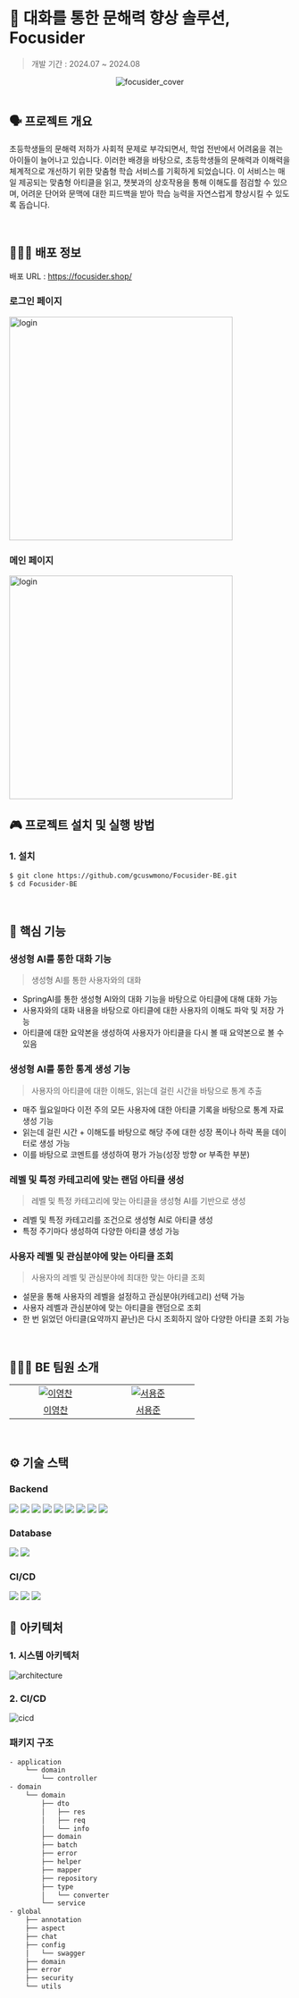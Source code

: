 # 💬 대화를 통한 문해력 향상 솔루션, Focusider

> 개발 기간 : 2024.07 ~ 2024.08
>
<div align="center">
  <img src="image/logo.png" alt="focusider_cover" />
</div>

<br />

## 🗣️ 프로젝트 개요

초등학생들의 문해력 저하가 사회적 문제로 부각되면서, 학업 전반에서 어려움을 겪는 아이들이 늘어나고 있습니다.
이러한 배경을 바탕으로, 초등학생들의 문해력과 이해력을 체계적으로 개선하기 위한 맞춤형 학습 서비스를
기획하게 되었습니다.
이 서비스는 매일 제공되는 맞춤형 아티클을 읽고, 챗봇과의 상호작용을 통해 이해도를 점검할 수 있으며, 어려운 단어와 문맥에 대한 피드백을 받아 학습 능력을 자연스럽게 향상시킬 수 있도록 돕습니다.

<br />

## 🧑🏻‍💻 배포 정보

배포 URL : https://focusider.shop/

### 로그인 페이지

 <img width="400" alt="login" src="image/login.png"> 
<br />

### 메인 페이지

 <img width="400" alt="login" src="image/main.png"> 
<br />

## 🎮 프로젝트 설치 및 실행 방법

### 1. 설치

```bash
$ git clone https://github.com/gcuswmono/Focusider-BE.git
$ cd Focusider-BE
```

</br>

## 🚀 핵심 기능

### 생성형 AI를 통한 대화 기능

> 생성형 AI를 통한 사용자와의 대화

- SpringAI를 통한 생성형 AI와의 대화 기능을 바탕으로 아티클에 대해 대화 가능
- 사용자와의 대화 내용을 바탕으로 아티클에 대한 사용자의 이해도 파악 및 저장 가능
- 아티클에 대한 요약본을 생성하여 사용자가 아티클을 다시 볼 때 요약본으로 볼 수 있음

### 생성형 AI를 통한 통계 생성 기능

> 사용자의 아티클에 대한 이해도, 읽는데 걸린 시간을 바탕으로 통계 추출

- 매주 월요일마다 이전 주의 모든 사용자에 대한 아티클 기록을 바탕으로 통계 자료 생성 기능
- 읽는데 걸린 시간 + 이해도를 바탕으로 해당 주에 대한 성장 폭이나 하락 폭을 데이터로 생성 가능
- 이를 바탕으로 코멘트를 생성하여 평가 가능(성장 방향 or 부족한 부분)

### 레벨 및 특정 카테고리에 맞는 랜덤 아티클 생성

> 레벨 및 특정 카테고리에 맞는 아티클을 생성형 AI를 기반으로 생성

- 레벨 및 특정 카테고리를 조건으로 생성형 AI로 아티클 생성
- 특정 주기마다 생성하여 다양한 아티클 생성 가능

### 사용자 레벨 및 관심분야에 맞는 아티클 조회

> 사용자의 레벨 및 관심분야에 최대한 맞는 아티클 조회

- 설문을 통해 사용자의 레벨을 설정하고 관심분야(카테고리) 선택 가능
- 사용자 레벨과 관심분야에 맞는 아티클을 랜덤으로 조회
- 한 번 읽었던 아티클(요약까지 끝난)은 다시 조회하지 않아 다양한 아티클 조회 가능

</aside>

</br>

## 👩🏻‍💻 BE 팀원 소개

<table>
  <tr>
    <td align="center" width="150px">
      <a href="https://github.com/ManchanTime" target="_blank">
        <img src="https://avatars.githubusercontent.com/u/127479677?v=4" alt="이영찬" />
      </a>
    </td>
    <td align="center" width="150px">
      <a href="https://github.com/mango0422" target="_blank">
        <img src="https://avatars.githubusercontent.com/u/83891638?v=4" alt="서용준" />
      </a>
    </td>

  </tr>
  <tr>
    <td align="center">
      <a href="https://github.com/ManchanTime" target="_blank">
        이영찬
      </a>
    </td>
    <td align="center">
      <a href="https://github.com/mango0422" target="_blank">
        서용준
      </a>
    </td>
  </tr>

</table>

<br />

## ⚙️ 기술 스택

### Backend
<img src="https://img.shields.io/badge/Java-007396?style=flat&logo=Java&logoColor=white"> <img src="https://img.shields.io/badge/Spring-6DB33F?style=flat&logo=Spring&logoColor=white"> <img src="https://img.shields.io/badge/Spring_Boot_3-0?style=flat&logo=spring-boot&logoColor=white&color=%236DB33F"> <img src="https://img.shields.io/badge/Spring Data JPA-6DB33F?style=flat&logo=Databricks&logoColor=white"> <img src="https://img.shields.io/badge/QueryDSL-0289CF?style=flat&logo=QueryDSL&logoColor=white"> <img src="https://img.shields.io/badge/Spring Security-6DB33F?style=flat&logo=springsecurity&logoColor=white"> <img src="https://img.shields.io/badge/JSON Web Tokens-000000?style=flat&logo=JSON Web Tokens&logoColor=white"> <img src="https://img.shields.io/badge/Gradle-0?style=flat&logo=gradle&logoColor=white&color=%2302303A"> <img src="https://img.shields.io/badge/SpringAI-6DB33F?logo=SpringAi">

### Database
<img src="https://img.shields.io/badge/mariadb-003545?logo=mariadb&logoColor=white"> <img src="https://img.shields.io/badge/Redis-DC382D?style=flat&logo=redis&logoColor=white">

### CI/CD
<img src="https://img.shields.io/badge/GitHUB Actions-2088FF?style=flat&logo=github&logoColor=white"> <img src="https://img.shields.io/badge/Google%20Cloud-4285F4?&style=plastic&logo=Google%20Cloud&logoColor=white"> <img src="https://img.shields.io/badge/AWS-232F3E.svg?style=flat&logo=amazonwebservices&logoColor=white">

## 🔨 아키텍처

### 1. 시스템 아키텍처
<img src="image/architecture.png" alt="architecture" />

</br>

### 2. CI/CD
<img src="image/cicd.png" alt="cicd" />

</br>


### 패키지 구조

```bash
- application
    └── domain
        └── controller
- domain
    └── domain
        ├── dto
        │   ├── res
        │   ├── req
        │   └── info
        ├── domain
        ├── batch
        ├── error
        ├── helper
        ├── mapper
        ├── repository
        ├── type
        │   └── converter
        └── service
- global
    ├── annotation
    ├── aspect
    ├── chat
    ├── config
    │   └── swagger
    ├── domain
    ├── error
    ├── security
    └── utils

```
